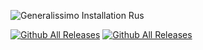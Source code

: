 ![Generalissimo Installation Rus](https://user-images.githubusercontent.com/78301641/111901237-cd809800-8a47-11eb-8fbe-ef6185dfb16c.png)

[![Github All Releases](https://img.shields.io/github/downloads/LUNKER88/cc-ra2-Generalissimoo/total.svg)](https://github.com/LUNKER88/cc-ra2-Generalissimoo/releases)
[![Github All Releases](https://img.shields.io/github/downloads/LUNKER88/cc-ra2-Generalissimoo/cc-red-alert-2-generalissimo.svg)](https://www.moddb.com/mods/cc-red-alert-2-generalissimo)
